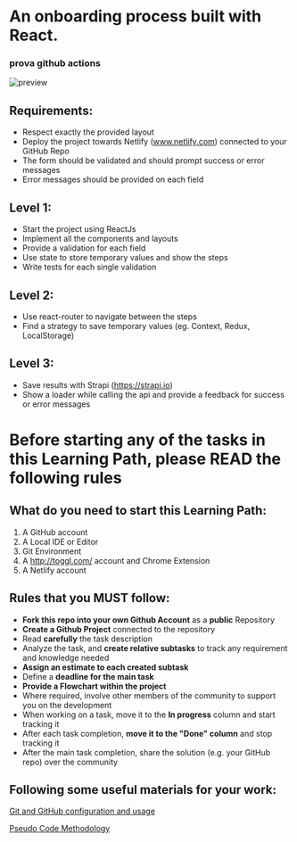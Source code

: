 # An onboarding process built with React.

### prova github actions

![preview](https://github.com/tomorrowdevs-projects/user-onboarding/blob/main/preview.png 'preview')

## Requirements:

- Respect exactly the provided layout
- Deploy the project towards Netlify (www.netlify.com) connected to your GitHub Repo
- The form should be validated and should prompt success or error messages
- Error messages should be provided on each field

## Level 1:

- Start the project using ReactJs
- Implement all the components and layouts
- Provide a validation for each field
- Use state to store temporary values and show the steps
- Write tests for each single validation

## Level 2:

- Use react-router to navigate between the steps
- Find a strategy to save temporary values (eg. Context, Redux, LocalStorage)

## Level 3:

- Save results with Strapi (https://strapi.io)
- Show a loader while calling the api and provide a feedback for success or error messages

# Before starting any of the tasks in this Learning Path, please READ the following rules

## What do you need to start this Learning Path:

1. A GitHub account
2. A Local IDE or Editor
3. Git Environment
4. A http://toggl.com/ account and Chrome Extension
5. A Netlify account

## Rules that you MUST follow:

- **Fork this repo into your own Github Account** as a **public** Repository
- **Create a Github Project** connected to the repository
- Read **carefully** the task description
- Analyze the task, and **create relative subtasks** to track any requirement and knowledge needed
- **Assign an estimate to each created subtask**
- Define a **deadline for the main task**
- **Provide a Flowchart within the project**
- Where required, involve other members of the community to support you on the development
- When working on a task, move it to the **In progress** column and start tracking it
- After each task completion, **move it to the "Done" column** and stop tracking it
- After the main task completion, share the solution (e.g. your GitHub repo) over the community

## Following some useful materials for your work:

[Git and GitHub configuration and usage](https://www.loom.com/share/6b86aa3bc0aa4f2d88a315bc9d3209c4)

[Pseudo Code Methodology](https://wtmatter.com/pseudocode/)
